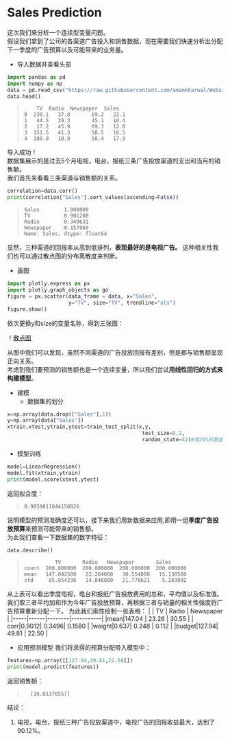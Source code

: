 # Sales Prediction
这次我们来分析一个连续型变量问题。   
假设我们拿到了公司的各渠道广告投入和销售数据，现在需要我们快速分析出分配下一季度的广告预算以及可能带来的业务量。
- 导入数据并查看头部
```python
import pandas as pd
import numpy as np
data = pd.read_csv("https://raw.githubusercontent.com/amankharwal/Website-data/master/advertising.csv")
data.head()
```
>         TV  Radio  Newspaper  Sales    
>     0  230.1   37.8       69.2   22.1    
>     1   44.5   39.3       45.1   10.4    
>     2   17.2   45.9       69.3   12.0    
>     3  151.5   41.3       58.5   16.5    
>     4  180.8   10.8       58.4   17.9

导入成功！   
数据集展示的是过去5个月电视，电台，报纸三条广告投放渠道的支出和当月的销售额。   
我们首先来看看三条渠道与销售额的关系。

```python
correlation=data.corr()
print(correlation["Sales"].sort_values(ascending=False))
```
>     Sales        1.000000   
>     TV           0.901208   
>     Radio        0.349631   
>     Newspaper    0.157960   
>     Name: Sales, dtype: float64
显然，三种渠道的回报率从高到低排列，**表现最好的是电视广告。**
这种相关性我们也可以通过散点图的分布离散度来判断。
- 画图
```python
import plotly.express as px
import plotly.graph_objects as go
figure = px.scatter(data_frame = data, x="Sales",
                    y="TV", size="TV", trendline="ols")
figure.show()
```
依次更换y和size的变量名称，得到三张图：

！[散点图](https://github.com/TGF-B/Sales-Prediction/blob/main/pics%20sum.PNG)

从图中我们可以发现，虽然不同渠道的广告投放回报有差别，但是都与销售额呈现正向关系。   
考虑到我们要预测的销售额也是一个连续变量，所以我们尝试**用线性回归的方式来构建模型**。
- 建模
  - 数据集的划分
```python
x=np.array(data.drop(["Sales"],1))
y=np.array(data["Sales"])
xtrain,xtest,ytrain,ytest=train_test_split(x,y,
                                            test_size=0.2,
                                            random_state=42)#用20%的数据做测试集，random_state=42是业内惯例，因为据说数字42是一切问题的根本答案。。。
```
  - 模型训练
```python
model=LinearRegression()
model.fit(xtrain,ytrain)
print(model.score(xtest,ytest)
```
返回拟合度：
>     0.9059011844150826
说明模型的预测准确度还可以，接下来我们用新数据来应用,即用一组**季度广告投放预算**来预测可能带来的销售额。   
为此我们查看一下数据集的数字特征：
```python
data.describe()
```
>               TV       Radio   Newspaper       Sales   
>     count  200.000000  200.000000  200.000000  200.000000    
>     mean   147.042500   23.264000   30.554000   15.130500    
>     std     85.854236   14.846809   21.778621    5.283892   
从上表可以看出季度电视，电台和报纸广告投放费用的总和，平均值以及标准值。
我们取三者平均加和作为今年广告投放预算，再根据三者与销量的相关性强度将广告预算重新分配一下。
为此我们索性绘制一张表格：
|     |  TV  |  Radio | Newspaper |
|-----|------|--------|-----------|
|mean|147.04 |  23.26 | 30.55     |
| corr|0.9012|  0.3496| 0.1580    |
|weight|0.637|  0.248 | 0.112     |
|budget|127.94| 49.81 | 22.50     |

- 应用预测模型
我们将求得的预算分配带入模型中：
```python
features=np.array([[127.94,49.81,22.50]])
print(model.predict(features))
```
返回销售额：
>       [16.81370557]

结论： 
1. 电视，电台，报纸三种广告投放渠道中，电视广告的回报收益最大，达到了90.12%。
